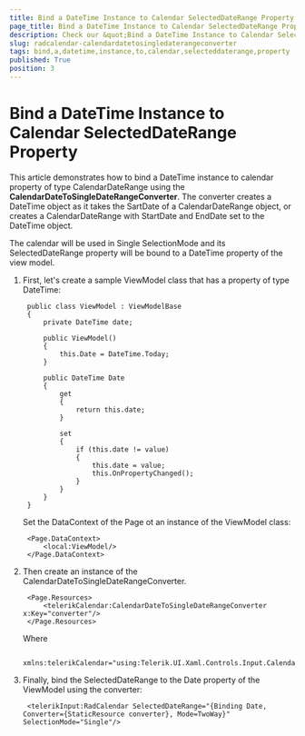 ```yaml
---
title: Bind a DateTime Instance to Calendar SelectedDateRange Property
page_title: Bind a DateTime Instance to Calendar SelectedDateRange Property
description: Check our &quot;Bind a DateTime Instance to Calendar SelectedDateRange Property&quot; documentation article for RadCalendar for UWP control.
slug: radcalendar-calendardatetosingledaterangeconverter
tags: bind,a,datetime,instance,to,calendar,selecteddaterange,property
published: True
position: 3
---
```


# Bind a DateTime Instance to Calendar SelectedDateRange Property

This article demonstrates how to bind a DateTime instance to calendar property of type
CalendarDateRange using the **CalendarDateToSingleDateRangeConverter**.
The converter creates a DateTime object as it takes the SartDate of a CalendarDateRange object,
or creates a CalendarDateRange with StartDate and EndDate set to the DateTime object.

The calendar will be used in Single SelectionMode and its SelectedDateRange property
will be bound to a DateTime property of the view model.


1. First, let's create a sample ViewModel class that has a property of type DateTime:

		public class ViewModel : ViewModelBase
		{
		    private DateTime date;
		
		    public ViewModel()
		    {
		        this.Date = DateTime.Today;
		    }
		
		    public DateTime Date
		    {
		        get
		        {
		            return this.date;
		        }
		
		        set
		        {
		            if (this.date != value)
		            {
		                this.date = value;
		                this.OnPropertyChanged();
		            }
		        }
		    }
		}

	Set the DataContext of the Page ot an instance of the ViewModel class:
		
		<Page.DataContext>
		    <local:ViewModel/>
		</Page.DataContext>

1. Then create an instance of the CalendarDateToSingleDateRangeConverter.

		<Page.Resources>
		    <telerikCalendar:CalendarDateToSingleDateRangeConverter x:Key="converter"/>
		</Page.Resources>

	Where

		xmlns:telerikCalendar="using:Telerik.UI.Xaml.Controls.Input.Calendar"


1. Finally, bind the SelectedDateRange to the Date property of the ViewModel using the converter:

		<telerikInput:RadCalendar SelectedDateRange="{Binding Date, Converter={StaticResource converter}, Mode=TwoWay}" SelectionMode="Single"/>